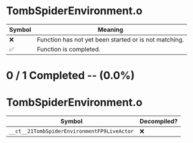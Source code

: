 # TombSpiderEnvironment.o
| Symbol | Meaning 
| ------------- | ------------- 
| :x: | Function has not yet been started or is not matching. 
| :white_check_mark: | Function is completed. 


# 0 / 1 Completed -- (0.0%)
# TombSpiderEnvironment.o
| Symbol | Decompiled? |
| ------------- | ------------- |
| `__ct__21TombSpiderEnvironmentFP9LiveActor` | :x: |
